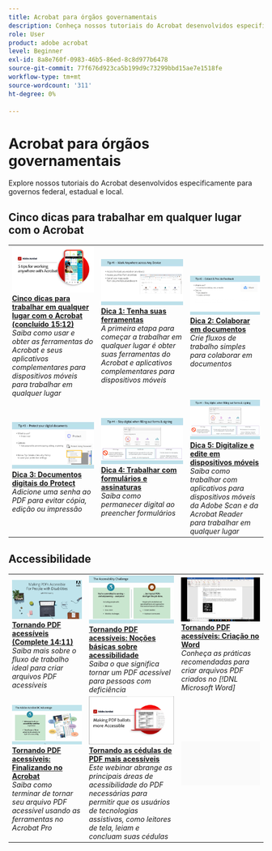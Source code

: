```yaml
---
title: Acrobat para órgãos governamentais
description: Conheça nossos tutoriais do Acrobat desenvolvidos especificamente para governos federais, estaduais e municipais
role: User
product: adobe acrobat
level: Beginner
exl-id: 8a8e760f-0983-46b5-86ed-8c8d977b6478
source-git-commit: 77f676d923ca5b199d9c73299bbd15ae7e1518fe
workflow-type: tm+mt
source-wordcount: '311'
ht-degree: 0%

---
```


# Acrobat para órgãos governamentais

Explore nossos tutoriais do Acrobat desenvolvidos especificamente para governos federal, estadual e local.

## Cinco dicas para trabalhar em qualquer lugar com o Acrobat

<table style="table-layout:fixed">
<tr>
  <td>
    <a href="5-tips-for-working-anywhere-with-acrobat-dc-for-government.md">
      <img alt="Cinco dicas para trabalhar em qualquer lugar com o Acrobat (concluído 15:12)" src="../../assets/5tipscomplete.png" />
    </a>
    <div>
    <a href="5-tips-for-working-anywhere-with-acrobat-dc-for-government.md"><strong>Cinco dicas para trabalhar em qualquer lugar com o Acrobat (concluído 15:12)</strong></a>
    </div>
    <em>Saiba como usar e obter as ferramentas do Acrobat e seus aplicativos complementares para dispositivos móveis para trabalhar em qualquer lugar</em>
    <br>
  </td>
  <td>
    <a href="get-your-tools.md">
      <img alt="Dica 1: Tenha suas ferramentas" src="../../assets/Tip1.png" />
    </a>
    <div>
    <a href="get-your-tools.md"><strong>Dica 1: Tenha suas ferramentas</strong></a>
    </div>
    <em>A primeira etapa para começar a trabalhar em qualquer lugar é obter suas ferramentas do Acrobat e aplicativos complementares para dispositivos móveis</em>
    <br>
  </td>  
  <td>
    <a href="collaborate-on-documents.md">
      <img alt="Dica 2: Colaborar em documentos" src="../../assets/Tip2.png" />
    </a>
    <div>
    <a href="collaborate-on-documents.md"><strong>Dica 2: Colaborar em documentos</strong></a>
    </div>
    <em>Crie fluxos de trabalho simples para colaborar em documentos</em>
    <br>
  </td>  
</tr>
<tr>
  <td>
    <a href="protect-digital-documents.md">
      <img alt="Dica: 3 Protect documentos digitais" src="../../assets/Tip3.png" />
    </a>
    <div>
    <a href="protect-digital-documents.md"><strong>Dica 3: Documentos digitais do Protect</strong></a>
    </div>
    <em>Adicione uma senha ao PDF para evitar cópia, edição ou impressão</em>
    <br>
  </td>
  <td>
    <a href="work-with-forms-and-signatures.md">
      <img alt="Dica 4: Trabalhar com formulários e assinaturas" src="../../assets/Tip4.png" />
    </a>
    <div>
    <a href="work-with-forms-and-signatures.md"><strong>Dica 4: Trabalhar com formulários e assinaturas</strong></a>
    </div>
    <em>Saiba como permanecer digital ao preencher formulários</em>
    <br>
  </td>
  <td>
    <a href="scan-and-edit-on-mobile.md">
      <img alt="Dica 5: Digitalize e edite em dispositivos móveis" src="../../assets/Tip5.png" />
    </a>
    <div>
    <a href="scan-and-edit-on-mobile.md"><strong>Dica 5: Digitalize e edite em dispositivos móveis</strong></a>
    </div>
    <em>Saiba como trabalhar com aplicativos para dispositivos móveis da Adobe Scan e da Acrobat Reader para trabalhar em qualquer lugar</em>
    <br>
  </td>
</tr>
</table>

## Accessibilidade

<table>
<tr>
  <td>
    <a href="making-pdfs-accessible.md">
      <img alt="Tornando PDF acessíveis (Complete 14:11)" src="../../assets/Accessiblecomplete.png" />
    </a>
    <div>
    <a href="making-pdfs-accessible.md"><strong>Tornando PDF acessíveis (Complete 14:11)</strong></a>
    </div>
    <em>Saiba mais sobre o fluxo de trabalho ideal para criar arquivos PDF acessíveis</em>
    <br>
  </td>
  <td>
    <a href="understanding-accessibility.md">
      <img alt="Tornando PDF acessíveis: Noções básicas sobre acessibilidade" src="../../assets/Accessibiityunderstanding.png" />
    </a>
    <div>
    <a href="understanding-accessibility.md"><strong>Tornando PDF acessíveis: Noções básicas sobre acessibilidade</strong></a>
    </div>
    <em>Saiba o que significa tornar um PDF acessível para pessoas com deficiência</em>
    <br>
  </td>  
  <td>
    <a href="collaborate-on-documents.md">
      <img alt="Tornando PDF acessíveis: Criação no Word" src="../../assets/Accessibilityword.png" />
    </a>
    <div>
    <a href="collaborate-on-documents.md"><strong>Tornando PDF acessíveis: Criação no Word</strong></a>
    </div>
    <em>Conheça as práticas recomendadas para criar arquivos PDF criados no [!DNL Microsoft Word]</em>
    <br>
  </td>  
</tr>
<tr>
  <td>
    <a href="finishing-in-acrobat.md">
      <img alt="Tornando PDF acessíveis: Finalizando no Acrobat" src="../../assets/Accessibilityacrobat.png" />
    </a>
    <div>
    <a href="finishing-in-acrobat.md"><strong>Tornando PDF acessíveis: Finalizando no Acrobat</strong></a>
    </div>
    <em>Saiba como terminar de tornar seu arquivo PDF acessível usando as ferramentas no Acrobat Pro</em>
    <br>
  </td>
  <td>
    <a href="making-pdf-ballots-accessible.md">
      <img alt="Tornando as cédulas de PDF mais acessíveis" src="../../assets/Accessibleballots.png" />
    </a>
    <div>
    <a href="making-pdf-ballots-accessible.md"><strong>Tornando as cédulas de PDF mais acessíveis</strong></a>
    </div>
    <em>Este webinar abrange as principais áreas de acessibilidade do PDF necessárias para permitir que os usuários de tecnologias assistivas, como leitores de tela, leiam e concluam suas cédulas</em>
    <br>
  </td>  
  <td>
   <img alt="Espaçador" src="../../assets/Grayspacer.png" />
    <div>
    <br>
  </td>
</tr>
</table>
